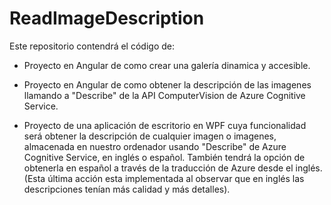 # ReadImageDescription

Este repositorio contendrá el código de:

* Proyecto en Angular de como crear una galería dinamica y accesible.

* Proyecto en Angular de como obtener la descripción de las imagenes llamando a "Describe" de la API ComputerVision de Azure Cognitive Service.

* Proyecto de una aplicación de escritorio en WPF cuya funcionalidad será obtener la descripción de cualquier imagen o imagenes, almacenada en nuestro ordenador usando "Describe" de Azure Cognitive Service, en inglés o español. También tendrá la opción de obtenerla en español a través de la traducción de Azure desde el inglés. (Esta última acción esta implementada al observar que en inglés las descripciones tenían más calidad y más detalles).
